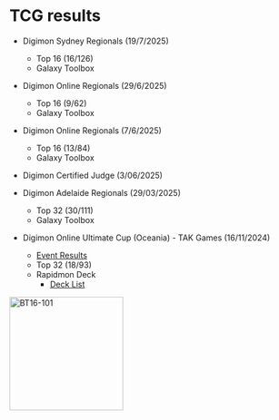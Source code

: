 # __TCG results__

- Digimon Sydney Regionals (19/7/2025)
  - Top 16 (16/126)
  - Galaxy Toolbox

- Digimon Online Regionals (29/6/2025)
  - Top 16 (9/62)
  - Galaxy Toolbox

- Digimon Online Regionals (7/6/2025)
  - Top 16 (13/84)
  - Galaxy Toolbox

- Digimon Certified Judge (3/06/2025)

- Digimon Adelaide Regionals (29/03/2025)
  - Top 32 (30/111)
  - Galaxy Toolbox

- Digimon Online Ultimate Cup (Oceania) - TAK Games (16/11/2024)
  - [Event Results](https://bestcoastpairings.com/event/fKFPK3omjZwL)
  - Top 32 (18/93)
  - Rapidmon Deck
    - [Deck List](https://github.com/sineOnTan/sineOnTan.github.io/blob/main/RapidUltiCupNov2024.txt)
  

<img src="https://github.com/user-attachments/assets/5e3c369a-b360-4bc6-8568-c83289c97e21" alt="BT16-101" width="200" />

